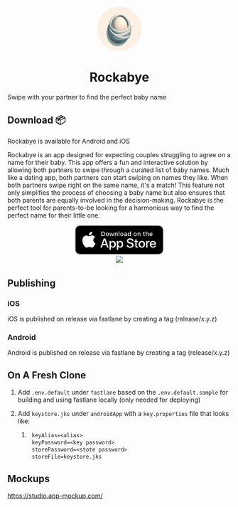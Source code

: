 <div align="center">
  <img style="border-radius: 50%" src="./androidApp/src/androidMain/ic_launcher-playstore.png" width="100px">
  <h1>Rockabye</h1>
</div>

Swipe with your partner to find the perfect baby name

## Download 📦

Rockabye is available for Android and iOS

Rockabye is an app designed for expecting couples struggling to agree on a name for their baby.
This app offers a fun and interactive solution by allowing both partners to swipe through a curated list of baby names.
Much like a dating app, both partners can start swiping on names they like.
When both partners swipe right on the same name, it's a match!
This feature not only simplifies the process of choosing a baby name but also ensures that both parents are equally involved in the decision-making.
Rockabye is the perfect tool for parents-to-be looking for a harmonious way to find the perfect name for their little one.

<div align="center"><a href="https://apps.apple.com/us/app/rockabye/id6474103446"><img src="./assets/app_store_download.svg" width="200px"/></a></div>
<div align="center"><a href="https://play.google.com/store/apps/details?id=com.joetr.bundle"><img src="https://play.google.com/intl/en_us/badges/images/generic/en_badge_web_generic.png" width="230px"/></a></div>

## Publishing

### iOS
iOS is published on release via fastlane by creating a tag (release/x.y.z)

### Android
Android is published on release via fastlane by creating a tag (release/x.y.z)

## On A Fresh Clone
1. Add `.env.default` under `fastlane` based on the `.env.default.sample` for building and using fastlane locally (only needed for deploying)

2. Add `keystore.jks` under `androidApp` with a `key.properties` file that looks like:
    1. ```
        keyAlias=<alias>
        keyPassword=<key password>
        storePassword=<stote password>
        storeFile=keystore.jks
       ```

## Mockups
https://studio.app-mockup.com/
